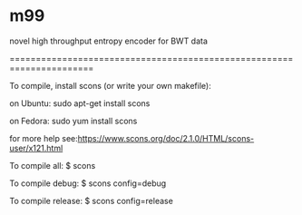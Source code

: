 # m99
novel high throughput entropy encoder for BWT data


======================================================================

To compile, install scons (or write your own makefile):

on Ubuntu: sudo apt-get install scons

on Fedora: sudo yum install scons

for more help see:https://www.scons.org/doc/2.1.0/HTML/scons-user/x121.html



To compile all:
$ scons

To compile debug:
$ scons config=debug

To compile release:
$ scons config=release
